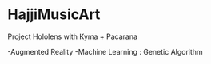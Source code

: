 # HajjiMusicArt

Project Hololens with Kyma + Pacarana

-Augmented Reality
-Machine Learning : Genetic Algorithm
